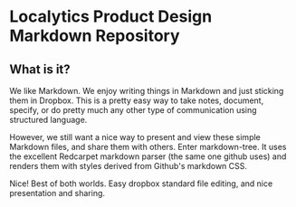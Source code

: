 Localytics Product Design Markdown Repository
=============================================

What is it?
-----------
We like Markdown. We enjoy writing things in Markdown and just sticking them in
Dropbox. This is a pretty easy way to take notes, document, specify, or do pretty much any
other type of communication using structured language.

However, we still want a nice way to present and view these simple Markdown files, and
share them with others. Enter markdown-tree. It uses the excellent Redcarpet markdown parser
(the same one github uses) and renders them with styles derived from Github's markdown CSS.

Nice! Best of both worlds. Easy dropbox standard file editing, and nice presentation and sharing.
